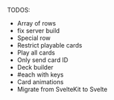 TODOS:
- Array of rows
- fix server build
- Special row
- Restrict playable cards
- Play all cards
- Only send card ID
- Deck builder
- #each with keys
- Card animations
- Migrate from SvelteKit to Svelte
